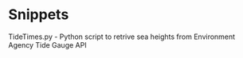 # Snippets

TideTimes.py - Python script to retrive sea heights from Environment Agency Tide Gauge API
